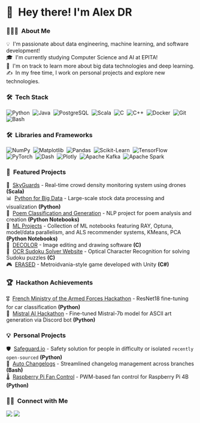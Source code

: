 
# 👋 &nbsp;Hey there! I'm Alex DR

### 👨🏻‍💻 &nbsp;About Me
💡 &nbsp;I'm passionate about data engineering, machine learning, and software development!\
🎓 &nbsp;I'm currently studying Computer Science and AI at EPITA!\
🌱 &nbsp;I'm on track to learn more about big data technologies and deep learning.\
✍️ &nbsp;In my free time, I work on personal projects and explore new technologies.

### 🛠 &nbsp;Tech Stack
![Python](https://img.shields.io/badge/-Python-05122A?style=flat&logo=python)&nbsp;
![Java](https://img.shields.io/badge/-Java-05122A?style=flat&logo=openjdk&logoColor=FFA518)&nbsp;
![PostgreSQL](https://img.shields.io/badge/-PostgreSQL-05122A?style=flat&logo=postgresql)&nbsp;
![Scala](https://img.shields.io/badge/-Scala-05122A?style=flat&logo=scala)&nbsp;
![C](https://img.shields.io/badge/-C-05122A?style=flat&logo=C&logoColor=A8B9CC)&nbsp;
![C++](https://img.shields.io/badge/-C++-05122A?style=flat&logo=C%2B%2B&logoColor=00599C)&nbsp;
![Docker](https://img.shields.io/badge/-Docker-05122A?style=flat&logo=docker)&nbsp;
![Git](https://img.shields.io/badge/-Git-05122A?style=flat&logo=git)&nbsp;
![Bash](https://img.shields.io/badge/-Bash-05122A?style=flat&logo=gnu-bash)

### 🛠 &nbsp;Libraries and Frameworks


![NumPy](https://img.shields.io/badge/-NumPy-05122A?style=flat&logo=numpy)&nbsp;
![Matplotlib](https://img.shields.io/badge/-Matplotlib-05122A?style=flat&logo=matplotlib)&nbsp;
![Pandas](https://img.shields.io/badge/-Pandas-05122A?style=flat&logo=pandas)&nbsp;
![Scikit-Learn](https://img.shields.io/badge/-Scikit--Learn-05122A?style=flat&logo=scikit-learn)&nbsp;
![TensorFlow](https://img.shields.io/badge/-TensorFlow-05122A?style=flat&logo=tensorflow)&nbsp;
![PyTorch](https://img.shields.io/badge/-Keras-05122A?style=flat&logo=pytorch)&nbsp;
![Dash](https://img.shields.io/badge/-Dash-05122A?style=flat&logo=plotly)&nbsp;
![Plotly](https://img.shields.io/badge/-Plotly-05122A?style=flat&logo=plotly)&nbsp;
![Apache Kafka](https://img.shields.io/badge/-Apache%20Kafka-05122A?style=flat&logo=apache-kafka)&nbsp;
![Apache Spark](https://img.shields.io/badge/-Apache%20Spark-05122A?style=flat&logo=apache-spark)&nbsp;

### 🎯 &nbsp;Featured Projects
🚁 &nbsp;[SkyGuards](https://github.com/TopAgrume/SkyGuards) - Real-time crowd density monitoring system using drones **(Scala)**\
📊 &nbsp;[Python for Big Data](https://github.com/xCosmicOtter/bigdata) - Large-scale stock data processing and visualization **(Python)**\
📝 &nbsp;[Poem Classification and Generation](https://github.com/TopAgrume/NLP_Project) - NLP project for poem analysis and creation **(Python Notebooks)**\
🤖 &nbsp;[ML Projects](https://github.com/TopAgrume/ml_projetcs) - Collection of ML notebooks featuring RAY, Optuna, model/data parallelism, and ALS recommender systems, KMeans, PCA **(Python Notebooks)**\
🎨 &nbsp;[DECOLOR](https://github.com/TopAgrume/decolor) - Image editing and drawing software **(C)**\
🧩 &nbsp;[OCR Sudoku Solver Website](https://github.com/TopAgrume/OCR_LMP) - Optical Character Recognition for solving Sudoku puzzles **(C)**\
🎮 &nbsp;[ERASED](https://github.com/Akaagi/Erased) - Metroidvania-style game developed with Unity **(C#)**

### 🏆 &nbsp;Hackathon Achievements
🎖️ &nbsp;[French Ministry of the Armed Forces Hackathon](https://github.com/Maxime-Buisson/groupe2-6miliarite) - ResNet18 fine-tuning for car classification **(Python)**\
🤖 &nbsp;[Mistral AI Hackathon](https://github.com/TopAgrume/mistral_hackathon) - Fine-tuned Mistral-7b model for ASCII art generation via Discord bot **(Python)**

### 💡 &nbsp;Personal Projects
🛡️ &nbsp;[Safeguard.io](https://github.com/TopAgrume/safeguard.io) - Safety solution for people in difficulty or isolated `recently open-sourced` **(Python)**\
📝 &nbsp;[Auto Changelogs](https://github.com/TopAgrume/auto_changelog) - Streamlined changelog management across branches **(Bash)**\
🌡️ &nbsp;[Raspberry Pi Fan Control](https://github.com/TopAgrume/raspberrypi-fan-control) - PWM-based fan control for Raspberry Pi 4B **(Python)**

### 🤝🏻 &nbsp;Connect with Me
<a href="https://www.linkedin.com/in/alexandre-devaux-riviere/"><img src="https://img.shields.io/badge/-Alex%20DR-0077B5?style=flat&logo=Linkedin&logoColor=white"/></a>
<a href="mailto:a.devauxriviere@gmail.com"><img src="https://img.shields.io/badge/-a.devauxriviere@gmail.com-D14836?style=flat&logo=Gmail&logoColor=white"/></a>
